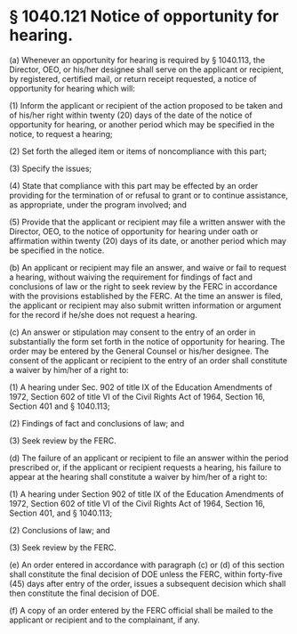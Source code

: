 # § 1040.121   Notice of opportunity for hearing.

(a) Whenever an opportunity for hearing is required by § 1040.113, the Director, OEO, or his/her designee shall serve on the applicant or recipient, by registered, certified mail, or return receipt requested, a notice of opportunity for hearing which will: 


(1) Inform the applicant or recipient of the action proposed to be taken and of his/her right within twenty (20) days of the date of the notice of opportunity for hearing, or another period which may be specified in the notice, to request a hearing; 


(2) Set forth the alleged item or items of noncompliance with this part; 


(3) Specify the issues; 


(4) State that compliance with this part may be effected by an order providing for the termination of or refusal to grant or to continue assistance, as appropriate, under the program involved; and 


(5) Provide that the applicant or recipient may file a written answer with the Director, OEO, to the notice of opportunity for hearing under oath or affirmation within twenty (20) days of its date, or another period which may be specified in the notice. 


(b) An applicant or recipient may file an answer, and waive or fail to request a hearing, without waiving the requirement for findings of fact and conclusions of law or the right to seek review by the FERC in accordance with the provisions established by the FERC. At the time an answer is filed, the applicant or recipient may also submit written information or argument for the record if he/she does not request a hearing. 


(c) An answer or stipulation may consent to the entry of an order in substantially the form set forth in the notice of opportunity for hearing. The order may be entered by the General Counsel or his/her designee. The consent of the applicant or recipient to the entry of an order shall constitute a waiver by him/her of a right to: 


(1) A hearing under Sec. 902 of title IX of the Education Amendments of 1972, Section 602 of title VI of the Civil Rights Act of 1964, Section 16, Section 401 and § 1040.113; 


(2) Findings of fact and conclusions of law; and 


(3) Seek review by the FERC. 


(d) The failure of an applicant or recipient to file an answer within the period prescribed or, if the applicant or recipient requests a hearing, his failure to appear at the hearing shall constitute a waiver by him/her of a right to: 


(1) A hearing under Section 902 of title IX of the Education Amendments of 1972, Section 602 of title VI of the Civil Rights Act of 1964, Section 16, Section 401, and § 1040.113; 


(2) Conclusions of law; and 


(3) Seek review by the FERC.


(e) An order entered in accordance with paragraph (c) or (d) of this section shall constitute the final decision of DOE unless the FERC, within forty-five (45) days after entry of the order, issues a subsequent decision which shall then constitute the final decision of DOE. 


(f) A copy of an order entered by the FERC official shall be mailed to the applicant or recipient and to the complainant, if any. 




